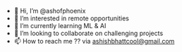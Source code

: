 - 👋 Hi, I’m @ashofphoenix
- 👀 I’m interested in remote opportunities
- 🌱 I’m currently learning ML & AI
- 💞️ I’m looking to collaborate on challenging projects
- 📫 How to reach me ?? via ashishbhattcool@gmail.com

<!---
ashofphoenix/ashofphoenix is a ✨ special ✨ repository because its `README.md` (this file) appears on your GitHub profile.
You can click the Preview link to take a look at your changes.
--->
